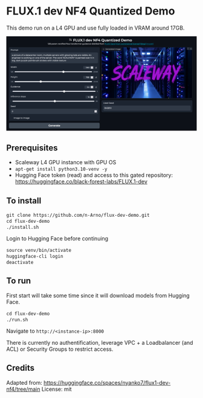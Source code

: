 FLUX.1 dev NF4 Quantized Demo
=============================

This demo run on a L4 GPU and use fully loaded in VRAM around 17GB.

![interface](./demo.png)


Prerequisites
-------------

- Scaleway L4 GPU instance with GPU OS
- `apt-get install python3.10-venv -y`
- Hugging Face token (read) and access to this gated repository: https://huggingface.co/black-forest-labs/FLUX.1-dev

To install
----------

```
git clone https://github.com/n-Arno/flux-dev-demo.git
cd flux-dev-demo
./install.sh
```

Login to Hugging Face before continuing
```
source venv/bin/activate
huggingface-cli login
deactivate
```

To run
------

First start will take some time since it will download models from Hugging Face.

```
cd flux-dev-demo
./run.sh
```

Navigate to `http://<instance-ip>:8000`

There is currently no authentification, leverage VPC + a Loadbalancer (and ACL) or Security Groups to restrict access.

Credits
-------

Adapted from: https://huggingface.co/spaces/nyanko7/flux1-dev-nf4/tree/main
License: mit

